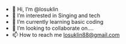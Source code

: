 - 👋 Hi, I’m @losuklin
- 👀 I’m interested in Singing and tech
- 🌱 I’m currently learning basic coding
- 💞️ I’m looking to collaborate on....
- 📫 How to reach me losuklin88@gmail.com

<!---
losuklin/losuklin is a ✨ special ✨ repository because its `README.md` (this file) appears on your GitHub profile.
You can click the Preview link to take a look at your changes.
--->
